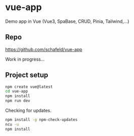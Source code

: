 # vue-app

Demo app in Vue (Vue3, SpaBase, CRUD, Pinia, Tailwind,...)

## Repo

https://github.com/schafeld/vue-app

Work in progress...

## Project setup

```bash
npm create vue@latest
cd vue-app
npm install
npm run dev
```

Checking for updates.

```bash
npm install -g npm-check-updates
ncu -u
npm install
```
